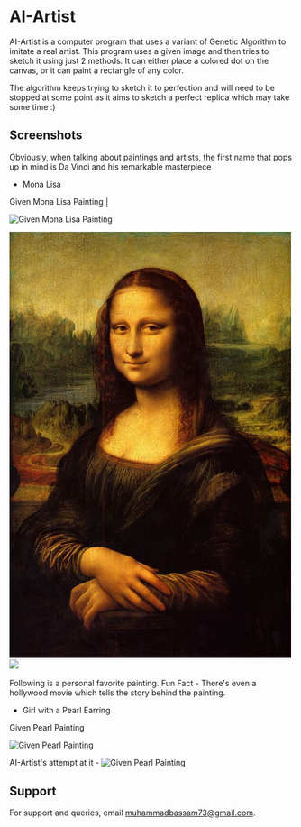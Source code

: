 
# AI-Artist


AI-Artist is a computer program that uses a variant of Genetic Algorithm to imitate a real artist. This program uses a given image and then tries to sketch it using just 2 methods. It can either place a colored dot on the canvas, or it can paint a rectangle of any color. 

The algorithm keeps trying to sketch it to perfection and will need to be stopped at some point as it aims to sketch a perfect replica which may take some time :)

## Screenshots

Obviously, when talking about paintings and artists, the first name that pops up in mind is Da Vinci and his remarkable masterpiece 

- Mona Lisa 

Given Mona Lisa Painting |


![Given Mona Lisa Painting]()


<p float="left">
  <img src="test4.jpg" width=500/>
  <img src="ss/monaliza.gif" width=500/> 
</p>



Following is a personal favorite painting. Fun Fact - There's even a hollywood movie which tells the story behind the painting.

- Girl with a Pearl Earring


Given Pearl Painting 

![Given Pearl Painting](test3.gif)

AI-Artist's attempt at it - 
![Given Pearl Painting](ss/pearearring.gif)


## Support

For support and queries, email muhammadbassam73@gmail.com.

